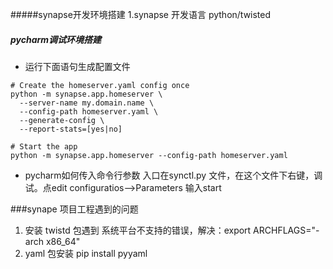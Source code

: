 #####synapse开发环境搭建
1.synapse 开发语言 python/twisted


##### pycharm调试环境搭建
- 运行下面语句生成配置文件
````
# Create the homeserver.yaml config once
python -m synapse.app.homeserver \
  --server-name my.domain.name \
  --config-path homeserver.yaml \
  --generate-config \
  --report-stats=[yes|no]

# Start the app
python -m synapse.app.homeserver --config-path homeserver.yaml
````
- pycharm如何传入命令行参数
  入口在synctl.py 文件，在这个文件下右键，调试。点edit configuratios-->Parameters 输入start

###synape 项目工程遇到的问题
1. 安装 twistd 包遇到 系统平台不支持的错误，解决：export ARCHFLAGS="-arch x86_64"
2. yaml 包安装 pip install pyyaml